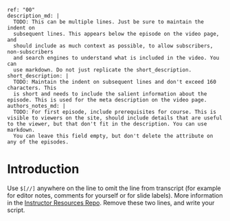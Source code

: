 ```metadata
ref: "00"
description_md: |
  TODO: This can be multiple lines. Just be sure to maintain the indent on
  subsequent lines. This appears below the episode on the video page, and
  should include as much context as possible, to allow subscribers, non-subscribers
  and search engines to understand what is included in the video. You can
  use markdown. Do not just replicate the short_description.
short_description: |
  TODO: Maintain the indent on subsequent lines and don't exceed 160 characters. This 
  is short and needs to include the salient information about the episode. This is used for the meta description on the video page.
authors_notes_md: |
  TODO: For first episode, include prerequisites for course. This is visible to viewers on the site, should include details that are useful to the viewer, but that don't fit in the description. You can use markdown. 
  You can leave this field empty, but don't delete the attribute on any of the episodes.
```

# Introduction

Use `$[//]` anywhere on the line to omit the line from transcript (for example for editor notes, comments for yourself or for slide labels). More information in the [Instructor Resources Repo](https://github.com/kodecocodes/vdd-resources).
Remove these two lines, and write your script.
